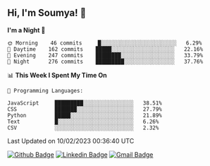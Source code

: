 ## Hi, I'm Soumya! 👋

<!--START_SECTION:waka-->
**I'm a Night 🦉** 

```text
🌞 Morning    46 commits     █░░░░░░░░░░░░░░░░░░░░░░░░   6.29% 
🌆 Daytime    162 commits    █████░░░░░░░░░░░░░░░░░░░░   22.16% 
🌃 Evening    247 commits    ████████░░░░░░░░░░░░░░░░░   33.79% 
🌙 Night      276 commits    █████████░░░░░░░░░░░░░░░░   37.76%

```


📊 **This Week I Spent My Time On** 

```text
💬 Programming Languages: 

JavaScript     █████████░░░░░░░░░░░░░░░░   38.51% 
CSS            ███████░░░░░░░░░░░░░░░░░░   27.79% 
Python         █████░░░░░░░░░░░░░░░░░░░░   21.89% 
Text           █░░░░░░░░░░░░░░░░░░░░░░░░   6.26% 
CSV            ░░░░░░░░░░░░░░░░░░░░░░░░░   2.32%
```


 Last Updated on 10/02/2023 00:36:40 UTC
<!--END_SECTION:waka-->

[![Github Badge](https://img.shields.io/badge/-rubyruins-grey?style=for-the-badge&logo=github&logoColor=white&link=https://github.com/rubyruins/)](https://www.github.com/rubyruins/) 
[![Linkedin Badge](https://img.shields.io/badge/-Soumya%20Parekh-0072b1?style=for-the-badge&logo=Linkedin&logoColor=white&link=https://www.linkedin.com/in/Soumya-Parekh/)](https://www.linkedin.com/in/Soumya-Parekh/) 
[![Gmail Badge](https://img.shields.io/badge/-soumyaparekh.me@gmail.com-c14438?style=for-the-badge&logo=Gmail&logoColor=white&link=mailto:soumyaparekh.me@gmail.com)](mailto:soumyaparekh.me@gmail.com) 
